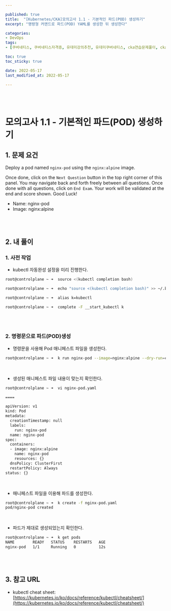```yaml
---

published: true
title:  "[Kubernetes/CKA]모의고사 1.1 - 기본적인 파드(POD) 생성하기"
excerpt: "명령형 커맨드로 파드(POD) YAML를 생성한 뒤 생성한다"

categories:
- DevOps
tags:
- [쿠버네티스, 쿠버네티스자격증, 유데미강의추천, 유데미쿠버네티스, cka연습문제풀이, cka덤프, cka기출문제, cka, kubernetes, kubernetesnetworking, k8s, DevOpsengineer, 데브옵스, 데브옵스엔지니어]

toc: true
toc_sticky: true

date: 2022-05-17
last_modified_at: 2022-05-17

---
```


<br/><br/>

# 모의고사 1.1 - 기본적인 파드(POD) 생성하기

## 1. 문제 요건

Deploy a pod named `nginx-pod` using the `nginx:alpine` image.

Once done, click on the `Next Question` button in the top right corner of this panel. You may navigate back and forth freely between all questions. Once done with all questions, click on `End Exam`. Your work will be validated at the end and score shown. Good Luck!

- Name: nginx-pod
- Image: nginx:alpine

<br/><br/>

## 2. 내 풀이

### 1. 사전 작업

- kubectl 자동완성 설정을 미리 진행한다.

```bash
root@controlplane ~ ➜  source <(kubectl completion bash)

root@controlplane ~ ➜  echo "source <(kubectl completion bash)" >> ~/.bashrc 

root@controlplane ~ ➜  alias k=kubectl

root@controlplane ~ ➜  complete -F __start_kubectl k
```

<br/><br/>

### 2. 명령문으로 파드(POD)생성

- 명령문을 사용해 Pod 매니페스트 파일을 생성한다.

```bash
root@controlplane ~ ➜  k run nginx-pod --image=nginx:alpine --dry-run=client -o yaml > nginx-pod.yaml
```

<br/>

- 생성된 매니페스트 파일 내용이 맞는지 확인한다.

```bash
root@controlplane ~ ➜  vi nginx-pod.yaml

====

apiVersion: v1
kind: Pod
metadata:
  creationTimestamp: null
  labels:
    run: nginx-pod
  name: nginx-pod
spec:
  containers:
  - image: nginx:alpine
    name: nginx-pod
    resources: {}
  dnsPolicy: ClusterFirst
  restartPolicy: Always
status: {}
```

<br/>

- 매니페스트 파일을 이용해 파드를 생성한다.

```bash
root@controlplane ~ ➜  k create -f nginx-pod.yaml 
pod/nginx-pod created
```

<br/>

- 파드가 제대로 생성되었는지 확인한다.

```bash
root@controlplane ~ ➜  k get pods
NAME        READY   STATUS    RESTARTS   AGE
nginx-pod   1/1     Running   0          12s
```

<br/><br/>

## 3. 참고 URL

- kubectl cheat sheet: [https://kubernetes.io/ko/docs/reference/kubectl/cheatsheet/](https://kubernetes.io/ko/docs/reference/kubectl/cheatsheet/)
